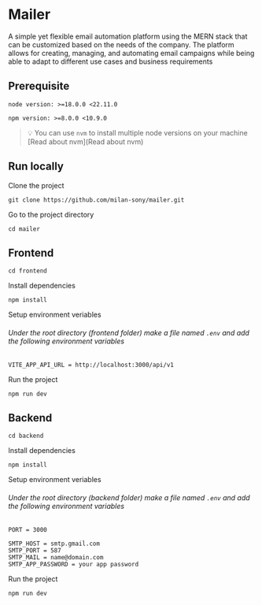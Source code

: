 # Mailer

A simple yet flexible email automation platform using the MERN stack that can be customized based on the needs of the company. The platform allows for creating, managing, and automating email campaigns while being able to adapt to different use cases and business requirements

## Prerequisite

`node version: >=18.0.0 <22.11.0`

`npm version: >=8.0.0 <10.9.0`

> 💡 You can use `nvm` to install multiple node versions on your machine [Read about nvm](Read about nvm)

## Run locally

Clone the project

```
git clone https://github.com/milan-sony/mailer.git
```

Go to the project directory

```
cd mailer
```

## Frontend

```
cd frontend
```

Install dependencies

```
npm install
```

Setup environment veriables

###### Under the root directory (frontend folder) make a file named `.env` and add the following environment variables

```
VITE_APP_API_URL = http://localhost:3000/api/v1
```

Run the project

```
npm run dev
```

## Backend

```
cd backend
```

Install dependencies

```
npm install
```

Setup environment veriables

###### Under the root directory (backend folder) make a file named `.env` and add the following environment variables

```
PORT = 3000

SMTP_HOST = smtp.gmail.com
SMTP_PORT = 587
SMTP_MAIL = name@domain.com
SMTP_APP_PASSWORD = your app password
```

Run the project

```
npm run dev
```
